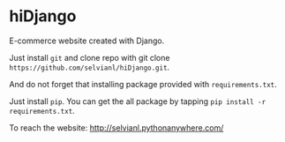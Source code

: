 # hiDjango

E-commerce website created with Django.

Just install `git` and clone repo with git clone `https://github.com/selvianl/hiDjango.git`.

And do not forget that installing package provided with `requirements.txt`.

Just install `pip`. You can get the all package by tapping `pip install -r requirements.txt`.

To reach the website: http://selvianl.pythonanywhere.com/

